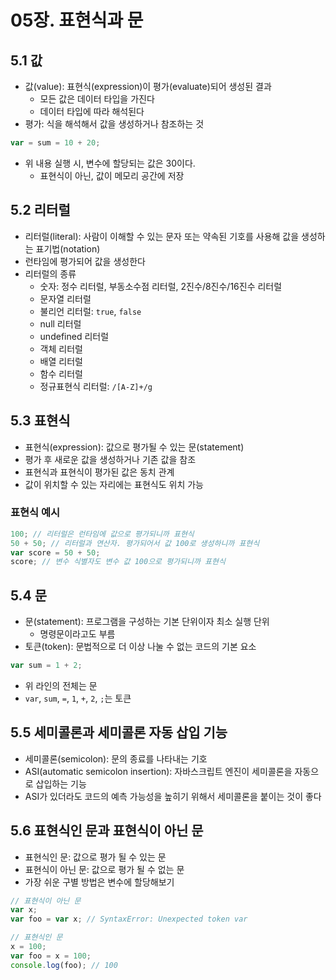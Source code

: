 # 05장. 표현식과 문

## 5.1 값

- 값(value): 표현식(expression)이 평가(evaluate)되어 생성된 결과
	- 모든 값은 데이터 타입을 가진다
	- 데이터 타입에 따라 해석된다 
- 평가: 식을 해석해서 값을 생성하거나 참조하는 것

```js
var = sum = 10 + 20;
```
- 위 내용 실행 시, 변수에 할당되는 값은 30이다.
	- 표현식이 아닌, 값이 메모리 공간에 저장

## 5.2 리터럴

- 리터럴(literal): 사람이 이해할 수 있는 문자 또는 약속된 기호를 사용해 값을 생성하는 표기법(notation)
- 런타임에 평가되어 값을 생성한다
- 리터럴의 종류
	- 숫자: 정수 리터럴, 부동소수점 리터럴, 2진수/8진수/16진수 리터럴
	- 문자열 리터럴
	- 불리언 리터럴: `true`, `false`
	- null 리터럴
	- undefined 리터럴
	- 객체 리터럴
	- 배열 리터럴
	- 함수 리터럴
	- 정규표현식 리터럴: `/[A-Z]+/g`

## 5.3 표현식

- 표현식(expression): 값으로 평가될 수 있는 문(statement)
- 평가 후 새로운 값을 생성하거나 기존 값을 참조
- 표현식과 표현식이 평가된 값은 동치 관계
- 값이 위치할 수 있는 자리에는 표현식도 위치 가능

### 표현식 예시
```js
100; // 리터럴은 런타임에 값으로 평가되니까 표현식
50 + 50; // 리터럴과 연산자. 평가되어서 값 100로 생성하니까 표현식
var score = 50 + 50;
score; // 변수 식별자도 변수 값 100으로 평가되니까 표현식
```

## 5.4 문

- 문(statement): 프로그램을 구성하는 기본 단위이자 최소 실행 단위
	- 명령문이라고도 부름
- 토큰(token): 문법적으로 더 이상 나눌 수 없는 코드의 기본 요소

```js
var sum = 1 + 2;
```
- 위 라인의 전체는 문
- `var`, `sum`, `=`, `1`, `+`, `2`, `;`는 토큰

## 5.5 세미콜론과 세미콜론 자동 삽입 기능

- 세미콜론(semicolon): 문의 종료를 나타내는 기호
- ASI(automatic semicolon insertion): 자바스크립트 엔진이 세미콜론을 자동으로 삽입하는 기능
- ASI가 있더라도 코드의 예측 가능성을 높히기 위해서 세미콜론을 붙이는 것이 좋다

## 5.6 표현식인 문과 표현식이 아닌 문

- 표현식인 문: 값으로 평가 될 수 있는 문
- 표현식이 아닌 문: 값으로 평가 될 수 없는 문
- 가장 쉬운 구별 방법은 변수에 할당해보기

```js
// 표현식이 아닌 문
var x;
var foo = var x; // SyntaxError: Unexpected token var

// 표현식인 문
x = 100;
var foo = x = 100;
console.log(foo); // 100
```
